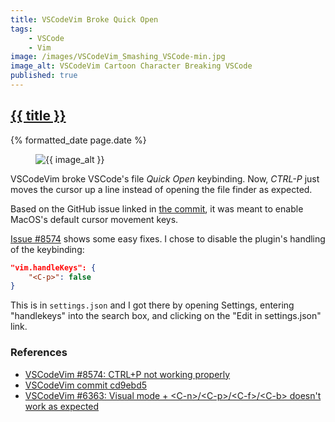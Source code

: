 ```yaml
---
title: VSCodeVim Broke Quick Open
tags: 
    - VSCode
    - Vim
image: /images/VSCodeVim_Smashing_VSCode-min.jpg
image_alt: VSCodeVim Cartoon Character Breaking VSCode
published: true
---
```

<h2 class="post__title"><a href="{{ page.url }}">{{ title }}</a></h2>
<div class="post__date">{% formatted_date page.date %}</div>

<figure class="post__image">
    <img src="{{ image }}" alt="{{ image_alt }}" title="{{ image_alt }}">
</figure>

VSCodeVim broke VSCode's file _Quick Open_ keybinding. Now, _CTRL-P_ just moves the cursor up a line instead of opening the file finder as expected.

Based on the GitHub issue linked in [the commit](https://github.com/VSCodeVim/Vim/commit/cd9ebd581cf183e8c91966a21883f7022ec1dcc1), it was meant to enable MacOS's default cursor movement keys.

[Issue #8574](https://github.com/VSCodeVim/Vim/issues/8574) shows some easy fixes. I chose to disable the plugin's handling of the keybinding:

```json
"vim.handleKeys": {
    "<C-p>": false
}
```

This is in `settings.json` and I got there by opening Settings, entering "handlekeys" into the search box, and clicking on the "Edit in settings.json" link.


### References
- [VSCodeVim #8574: CTRL+P not working properly](https://github.com/VSCodeVim/Vim/issues/8574)
- [VSCodeVim commit cd9ebd5](https://github.com/VSCodeVim/Vim/commit/cd9ebd581cf183e8c91966a21883f7022ec1dcc1)
- [VSCodeVim #6363: Visual mode + &lt;C-n>/&lt;C-p>/&lt;C-f>/&lt;C-b> doesn't work as expected](https://github.com/VSCodeVim/Vim/issues/6363)
